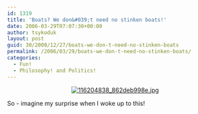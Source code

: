 ```yaml
---
id: 1319
title: 'Boats? We don&#039;t need no stinken boats!'
date: 2006-03-29T07:07:30+00:00
author: tsykoduk
layout: post
guid: 30/2008/12/27/boats-we-don-t-need-no-stinken-boats
permalink: /2006/03/29/boats-we-don-t-need-no-stinken-boats/
categories:
  - Fun!
  - Philosophy! and Politics!
---
```

<p><center><a class="imagelink" href="http://greg.nokes.name/wp-content/uploads/2006/03/116204838_862deb998e.jpg" title="116204838_862deb998e.jpg"><img id="image720" src="http://greg.nokes.name/wp-content/uploads/2006/03/116204838_862deb998e.thumbnail.jpg" alt="116204838_862deb998e.jpg" /></a></center></p>
<p>So - imagine my surprise when I woke up to this!</p>